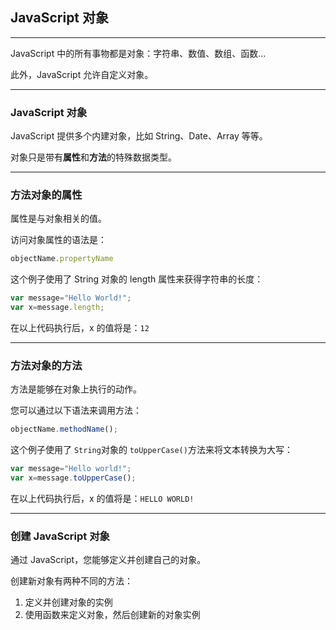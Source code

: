 ## JavaScript 对象

---

JavaScript 中的所有事物都是对象：字符串、数值、数组、函数...

此外，JavaScript 允许自定义对象。

---

### JavaScript 对象
JavaScript 提供多个内建对象，比如 String、Date、Array 等等。

对象只是带有**属性**和**方法**的特殊数据类型。


---

### 方法对象的属性
属性是与对象相关的值。

访问对象属性的语法是：
```javascript
objectName.propertyName
```
这个例子使用了 String 对象的 length 属性来获得字符串的长度：
```javascript
var message="Hello World!";
var x=message.length;
```
在以上代码执行后，x 的值将是：`12`

---

### 方法对象的方法
方法是能够在对象上执行的动作。

您可以通过以下语法来调用方法：
```javascript
objectName.methodName();
```
这个例子使用了 `String`对象的 `toUpperCase()`方法来将文本转换为大写：
```javascript
var message="Hello world!";
var x=message.toUpperCase();
```
在以上代码执行后，x 的值将是：`HELLO WORLD!`

---

### 创建 JavaScript 对象
通过 JavaScript，您能够定义并创建自己的对象。

创建新对象有两种不同的方法：

1. 定义并创建对象的实例 
2. 使用函数来定义对象，然后创建新的对象实例 

